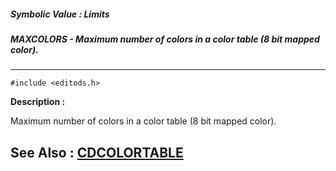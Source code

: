 ##### Symbolic Value : Limits
##### MAXCOLORS - Maximum number of colors in a color table (8 bit mapped color).
---
```
#include <editods.h>
```
**Description :**

Maximum number of colors in a color table (8 bit mapped color).

**See Also :**
[CDCOLORTABLE](/reference/Data/CDCOLORTABLE)
---
